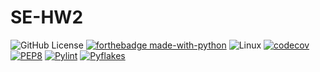 # SE-HW2

![GitHub License](https://img.shields.io/github/license/SE-Fall24-86/SE-HW1)
[![forthebadge made-with-python](http://ForTheBadge.com/images/badges/made-with-python.svg)](https://www.python.org/)
![Linux](https://img.shields.io/badge/Linux-FCC624?style=for-the-badge&logo=linux&logoColor=black)
[![codecov](https://codecov.io/gh/SE-Fall24-86/SE-HW2/graph/badge.svg?token=DWSJOzu0kE)](https://codecov.io/gh/SE-Fall24-86/SE-HW2)
[![PEP8](https://img.shields.io/badge/code%20style-pep8-orange.svg)](https://www.python.org/dev/peps/pep-0008/)
[![Pylint](https://img.shields.io/badge/linting-pylint-yellowgreen)](https://github.com/SE-Fall24-86/SE-HW2/blob/main/post_traces/pylint_traces.txt)
[![Pyflakes](https://img.shields.io/badge/linting-pyflakes-blue)](https://github.com/SE-Fall24-86/SE-HW2/blob/main/post_traces/pyflakes_traces.txt)
